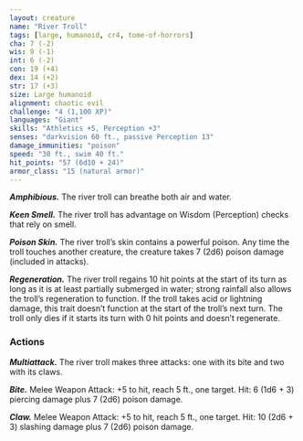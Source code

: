 ```yaml
---
layout: creature
name: "River Troll"
tags: [large, humanoid, cr4, tome-of-horrors]
cha: 7 (-2)
wis: 9 (-1)
int: 6 (-2)
con: 19 (+4)
dex: 14 (+2)
str: 17 (+3)
size: Large humanoid
alignment: chaotic evil
challenge: "4 (1,100 XP)"
languages: "Giant"
skills: "Athletics +5, Perception +3"
senses: "darkvision 60 ft., passive Perception 13"
damage_immunities: "poison"
speed: "30 ft., swim 40 ft."
hit_points: "57 (6d10 + 24)"
armor_class: "15 (natural armor)"
---
```


***Amphibious.*** The river troll can breathe both air and water.

***Keen Smell.*** The river troll has advantage on Wisdom (Perception)
checks that rely on smell.

***Poison Skin.*** The river troll’s skin contains a powerful poison. Any
time the troll touches another creature, the creature takes 7 (2d6) poison
damage (included in attacks).

***Regeneration.*** The river troll regains 10 hit points at the start of its
turn as long as it is at least partially submerged in water; strong rainfall
also allows the troll’s regeneration to function. If the troll takes acid or
lightning damage, this trait doesn’t function at the start of the troll’s next
turn. The troll only dies if it starts its turn with 0 hit points and doesn’t
regenerate.

### Actions

***Multiattack.*** The river troll makes three attacks: one with its bite and
two with its claws.

***Bite.*** Melee Weapon Attack: +5 to hit, reach 5 ft., one target. Hit: 6 (1d6 + 3) piercing damage plus 7 (2d6) poison damage.

***Claw.*** Melee Weapon Attack: +5 to hit, reach 5 ft., one target. Hit: 10
(2d6 + 3) slashing damage plus 7 (2d6) poison damage.
